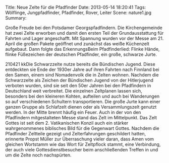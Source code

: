 Title: Neue Zelte für die Pfadfinder
Date: 2013-05-14 18:20:41
Tags: Wölflinge, Jungpfadfinder, Pfadfinder, Rover, Leiter
Scene: nature1.jpg
Summary:

Große Freude bei den Potsdamer Georgspfadfindern. Die Kirchengemeinde hat zwei Zelte erworben und damit den ersten Teil der Grundausstattung für Fahrten und Lager angeschafft. Mit Spannung wurden vor der Messe am 21. April die großen Pakete geöffnet und zunächst das weiße Küchenzelt aufgebaut. Dann folgte das ErkennungsBeim Pfadfinderlied: Flinke Hände, flinke Füßezeichen der deutschen Pfadfinder, ein große, schwarze Jurte. 

210421 kkDie Schwarzzelte nutze bereits die Bündischen Jugend. Diese entdeckten sie Ende der 1930er Jahre auf ihren Fahrten nach Finnland bei den Samen, einem sind Nomadenvolk die in Zelten wohnen. Nachdem die Schwarzzelte als Zeichen der Bündischen Jugend von der Hitlerjugend verboten wurden, sind sie seit den 50er Jahren bei den Pfadfindern in Deutschland weit verbreitet. Die einzelnen Zeltplanen lassen sich, besonders bei den kleineren Kohten, aufteilen und auch bei Wanderungen so auf verschiedenen Schultern transportieren. Die große Jurte kann einer ganzen Gruppe als Schlafzelt dienen oder als Versammlungszelt genutzt werden. In der Mitte brennt häufig ein Feuer. Auch in der von den Pfadfindern mitgestalteten Messe stand das Zelt im Mittelpunkt. Das Zelt Gottes ist seit dem 2. Vatikanischen Konzil auch ein stärker wahrgenommenes biblisches Bild für die Gegenwart Gottes. Nachdem die Pfadfinder Zeltteile gezeigt und Zelterfahrungen geschildert hatten, erinnerte Propst Müller zur Überraschung vieler daran, dass Amen vom gleichen Wortstamm wie das Wort für Zeltpflock stammt, eine Verbindung, der auch viele Gottesdienstbesucher beim anschließenden Treffen in und um die Zelte noch nachspürten. 
